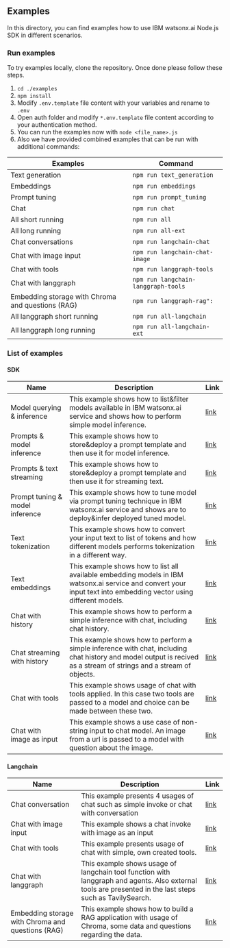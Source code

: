 ## Examples

In this directory, you can find examples how to use IBM watsonx.ai Node.js SDK in different scenarios.

### Run examples

To try examples locally, clone the repository. Once done please follow these steps.
1. ```cd ./examples```
2. ```npm install```
3. Modify ```.env.template``` file content with your variables and rename to ```.env```
4. Open auth folder and modify ```*.env.template``` file content according to your authentication method.
5. You can run the examples now with ```node <file_name>.js```
6. Also we have provided combined examples that can be run with additional commands:

| Examples | Command | 
|---|---|
| Text generation | ```npm run text_generation``` |
| Embeddings | ```npm run embeddings``` |
| Prompt tuning | ```npm run prompt_tuning``` |
| Chat | ```npm run chat``` |
| All short running | ```npm run all``` |
| All long running | ```npm run all-ext``` |
| Chat conversations | ```npm run langchain-chat``` |
| Chat with image input | ```npm run langchain-chat-image``` |
| Chat with tools | ```npm run langgraph-tools``` |
| Chat with langgraph | ```npm run langchain-langgraph-tools``` |
| Embedding storage with Chroma and questions (RAG) | ```npm run langgraph-rag":``` |
| All langgraph short running | ```npm run all-langchain``` |
| All langgraph long running | ```npm run all-langchain-ext``` |


### List of examples
#### SDK
| Name | Description | Link |
|---|---|---|
| Model querying & inference | This example shows how to list&filter models available in IBM watsonx.ai service and shows how to perform simple model inference. | [link](./src/sdk/example_list_models_and_generate_text.ts) |
| Prompts & model inference | This example shows how to store&deploy a prompt template and then use it for model inference. | [link](./src/sdk/example_prompt_generate_text.ts) |
| Prompts & text streaming | This example shows how to store&deploy a prompt template and then use it for streaming text. | [link](./src/sdk/example_prompt_generate_stream_text.ts) |
| Prompt tuning & model inference | This example shows how to tune model via prompt tuning technique in IBM watsonx.ai service and shows are to deploy&infer deployed tuned model. | [link](./src/sdk/example_prompt_tuning.ts) |
| Text tokenization  | This example shows how to convert your input text to list of tokens and how different models performs tokenization in a different way. | [link](./src/sdk/example_tokenize_input.ts) |
| Text embeddings  | This example shows how to list all available embedding models in IBM watsonx.ai service and convert your input text into embedding vector using different models. | [link](./src/sdk/example_generate_embeddings.ts) |
| Chat with history | This example shows how to perform a simple inference with chat, including chat history. | [link](./src/sdk/example_chat.ts) |
| Chat streaming with history  | This example shows how to perform a simple inference with chat, including chat history and model output is recived as a stream of strings and a stream of objects. | [link](./src/sdk/example_chat_stream.ts) |
| Chat with tools  | This example shows usage of chat with tools applied. In this case two tools are passed to a model and choice can be made between these two. | [link](./src/sdk/example_chat_tools.ts) |
| Chat with image as input  | This example shows a use case of non-string input to chat model. An image from a url is passed to a model with question about the image. | [link](./src/sdk/example_chat_image.ts) |

#### Langchain

| Name | Description | Link |
|---|---|---|
| Chat conversation | This example presents 4 usages of chat such as simple invoke or chat with conversation | [link](./src/external/langchain/chat_conversation.ts) |
| Chat with image input | This example shows a chat invoke with image as an input | [link](./src/external/langchain/chat_image.ts) |
| Chat with tools | This example presents usage of chat with simple, own created tools.| [link](./src/external//langchain/chat_tools.ts) |
| Chat with langgraph | This example shows usage of langchain tool function with langgraph and agents. Also external tools are presented in the last steps such as TavilySearch. | [link](./src/external/langchain/chat_langgraph.ts) |
| Embedding storage with Chroma and questions (RAG) | This example shows how to build a RAG application with usage of Chroma, some data and questions regarding the data. | [link](./src/sdk/example_tokenize_input.ts) |
